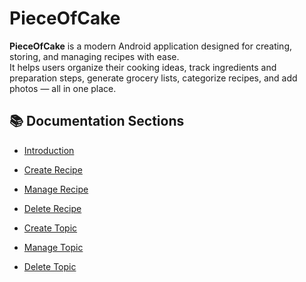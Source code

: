 # PieceOfCake

**PieceOfCake** is a modern Android application designed for creating, storing, and managing recipes with ease.  
It helps users organize their cooking ideas, track ingredients and preparation steps, generate grocery lists, categorize recipes, and add photos — all in one place.

## 📚 Documentation Sections

- [Introduction](intro.md)

- [Create Recipe](recipe_add.md)
- [Manage Recipe](recipe_manage.md)
- [Delete Recipe](recipe_delete.md)

- [Create Topic](topics_add.md)
- [Manage Topic](topics_manage.md)
- [Delete Topic](topics_delete.md)
